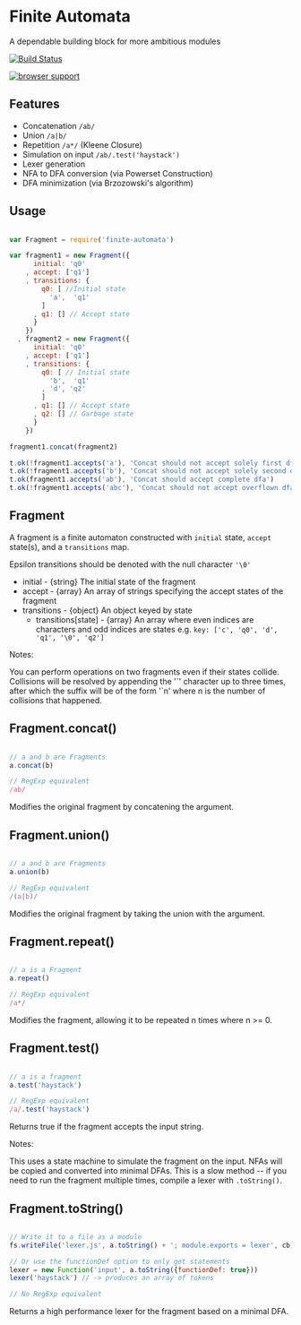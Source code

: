 # Finite Automata

A dependable building block for more ambitious modules

[![Build Status](https://travis-ci.org/ben-ng/finite-automata.svg?branch=master)](https://travis-ci.org/ben-ng/finite-automata)

[![browser support](https://ci.testling.com/ben-ng/finite-automata.png)
](https://ci.testling.com/ben-ng/finite-automata)


## Features

 * Concatenation `/ab/`
 * Union `/a|b/`
 * Repetition `/a*/` (Kleene Closure)
 * Simulation on input `/ab/.test('haystack')`
 * Lexer generation
 * NFA to DFA conversion (via Powerset Construction)
 * DFA minimization (via Brzozowski's algorithm)

## Usage

```javascript

var Fragment = require('finite-automata')

var fragment1 = new Fragment({
      initial: 'q0'
    , accept: ['q1']
    , transitions: {
        q0: [ //Initial state
          'a',  'q1'
        ]
      , q1: [] // Accept state
      }
    })
  , fragment2 = new Fragment({
      initial: 'q0'
    , accept: ['q1']
    , transitions: {
        q0: [ // Initial state
          'b',  'q1'
        , 'd', 'q2'
        ]
      , q1: [] // Accept state
      , q2: [] // Garbage state
      }
    })

fragment1.concat(fragment2)

t.ok(!fragment1.accepts('a'), 'Concat should not accept solely first dfa')
t.ok(!fragment1.accepts('b'), 'Concat should not accept solely second dfa')
t.ok(fragment1.accepts('ab'), 'Concat should accept complete dfa')
t.ok(!fragment1.accepts('abc'), 'Concat should not accept overflown dfa')

```

## Fragment

A fragment is a finite automaton constructed with `initial` state, `accept` state(s), and a `transitions` map.

Epsilon transitions should be denoted with the null character `'\0'`

 * initial - {string} The initial state of the fragment
 * accept - {array} An array of strings specifying the accept states of the fragment
 * transitions - {object} An object keyed by state
   * transitions[state] - {array} An array where even indices are characters and odd indices are states
                                  e.g. `key: ['c', 'q0', 'd', 'q1', '\0', 'q2']`

Notes:

You can perform operations on two fragments even if their states collide. Collisions will be resolved by appending the '\`' character up to three times, after which the suffix will be of the form '\`n' where n is the number of collisions that happened.

## Fragment.concat()

```javascript

// a and b are Fragments
a.concat(b)

// RegExp equivalent
/ab/

```

Modifies the original fragment by concatening the argument.

## Fragment.union()

```javascript

// a and b are Fragments
a.union(b)

// RegExp equivalent
/(a|b)/

```

Modifies the original fragment by taking the union with the argument.

## Fragment.repeat()

```javascript

// a is a Fragment
a.repeat()

// RegExp equivalent
/a*/

```

Modifies the fragment, allowing it to be repeated n times where n >= 0.

## Fragment.test()

```javascript

// a is a fragment
a.test('haystack')

// RegExp equivalent
/a/.test('haystack')

```

Returns true if the fragment accepts the input string.

Notes:

This uses a state machine to simulate the fragment on the input. NFAs will be copied and converted into minimal DFAs. This is a slow method -- if you need to run the fragment multiple times, compile a lexer with `.toString()`.

## Fragment.toString()

```javascript

// Write it to a file as a module
fs.writeFile('lexer.js', a.toString() + '; module.exports = lexer', cb)

// Or use the functionDef option to only get statements
lexer = new Function('input', a.toString({functionDef: true}))
lexer('haystack') // -> produces an array of tokens

// No RegExp equivalent

```

Returns a high performance lexer for the fragment based on a minimal DFA.
